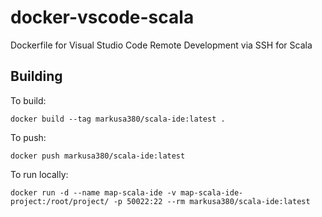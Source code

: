 # docker-vscode-scala
Dockerfile for Visual Studio Code Remote Development via SSH for Scala

## Building

To build:

    docker build --tag markusa380/scala-ide:latest .

To push:
    
    docker push markusa380/scala-ide:latest

To run locally:

    docker run -d --name map-scala-ide -v map-scala-ide-project:/root/project/ -p 50022:22 --rm markusa380/scala-ide:latest